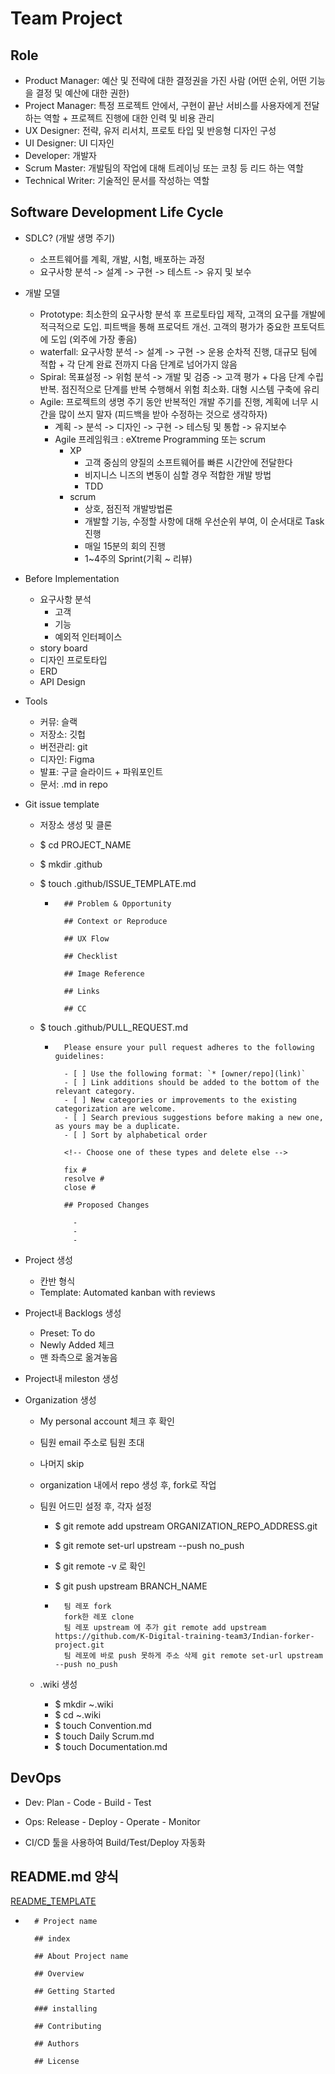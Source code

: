 # Team Project

## Role

- Product Manager: 예산 및 전략에 대한 결정권을 가진 사람 (어떤 순위, 어떤 기능을 결정 및 예산에 대한 권한)
- Project Manager: 특정 프로젝트 안에서, 구현이 끝난 서비스를 사용자에게 전달하는 역할 + 프로젝트 진행에 대한 인력 및 비용 관리
- UX Designer: 전략, 유저 리서치, 프로토 타입 및 반응형 디자인 구성
- UI Designer: UI 디자인
- Developer: 개발자
- Scrum Master: 개발팀의 작업에 대해 트레이닝 또는 코칭 등 리드 하는 역할
- Technical Writer: 기술적인 문서를 작성하는 역할

## Software Development Life Cycle

- SDLC? (개발 생명 주기)

  - 소프트웨어를 계획, 개발, 시험, 배포하는 과정
  - 요구사항 분석 -> 설계 -> 구현 -> 테스트 -> 유지 및 보수

- 개발 모델

  - Prototype: 최소한의 요구사항 분석 후 프로토타입 제작, 고객의 요구를 개발에 적극적으로 도입. 피트백을 통해 프로덕트 개선. 고객의 평가가 중요한 프토덕트에 도입 (외주에 가장 좋음)
  - waterfall: 요구사항 분석 -> 설계 -> 구현 -> 운용 순차적 진행, 대규모 팀에 적합 + 각 단계 완료 전까지 다음 단계로 넘어가지 않음
  - Spiral: 목표설정 -> 위험 분석 -> 개발 및 검증 -> 고객 평가 + 다음 단계 수립 반복. 점진적으로 단계를 반복 수행해서 위험 최소화. 대형 시스템 구축에 유리
  - Agile: 프로젝트의 생명 주기 동안 반복적인 개발 주기를 진행, 계획에 너무 시간을 많이 쓰지 말자 (피드백을 받아 수정하는 것으로 생각하자)
    - 계획 -> 분석 -> 디자인 -> 구현 -> 테스팅 및 통합 -> 유지보수
    - Agile 프레임워크 : eXtreme Programming 또는 scrum
      - XP
        - 고객 중심의 양질의 소프트웨어를 빠른 시간안에 전달한다
        - 비지니스 니즈의 변동이 심할 경우 적합한 개발 방법
        - TDD
      - scrum
        - 상호, 점진적 개발방법론
        - 개발할 기능, 수정할 사항에 대해 우선순위 부여, 이 순서대로 Task 진행
        - 매일 15분의 회의 진행
        - 1~4주의 Sprint(기획 ~ 리뷰)

- Before Implementation

  - 요구사항 분석
    - 고객
    - 기능
    - 예외적 인터페이스
  - story board
  - 디자인 프로토타입
  - ERD
  - API Design

- Tools

  - 커뮤: 슬랙
  - 저장소: 깃헙
  - 버전관리: git
  - 디자인: Figma
  - 발표: 구글 슬라이드 + 파워포인트
  - 문서: .md in repo

- Git issue template

  - 저장소 생성 및 클론
  - $ cd PROJECT_NAME
  - $ mkdir .github
  - $ touch .github/ISSUE_TEMPLATE.md

    - ```
        ## Problem & Opportunity

        ## Context or Reproduce

        ## UX Flow

        ## Checklist

        ## Image Reference

        ## Links

        ## CC
      ```

  - $ touch .github/PULL_REQUEST.md

    - ```
        Please ensure your pull request adheres to the following guidelines:

        - [ ] Use the following format: `* [owner/repo](link)`
        - [ ] Link additions should be added to the bottom of the relevant category.
        - [ ] New categories or improvements to the existing categorization are welcome.
        - [ ] Search previous suggestions before making a new one, as yours may be a duplicate.
        - [ ] Sort by alphabetical order

        <!-- Choose one of these types and delete else -->

        fix #
        resolve #
        close #

        ## Proposed Changes

          -
          -
          -

      ```

- Project 생성

  - 칸반 형식
  - Template: Automated kanban with reviews

- Project내 Backlogs 생성

  - Preset: To do
  - Newly Added 체크
  - 맨 좌측으로 옮겨놓음

- Project내 mileston 생성

- Organization 생성

  - My personal account 체크 후 확인
  - 팀원 email 주소로 팀원 초대
  - 나머지 skip
  - organization 내에서 repo 생성 후, fork로 작업

  - 팀원 어드민 설정 후, 각자 설정

    - $ git remote add upstream ORGANIZATION_REPO_ADDRESS.git
    - $ git remote set-url upstream --push no_push
    - $ git remote -v 로 확인
    - $ git push upstream BRANCH_NAME

    - ```
        팀 레포 fork
        fork한 레포 clone
        팀 레포 upstream 에 추가 git remote add upstream https://github.com/K-Digital-training-team3/Indian-forker-project.git
        팀 레포에 바로 push 못하게 주소 삭제 git remote set-url upstream --push no_push
      ```

  - .wiki 생성
    - $ mkdir ~.wiki
    - $ cd ~.wiki
    - $ touch Convention.md
    - $ touch Daily Scrum.md
    - $ touch Documentation.md

## DevOps

- Dev: Plan - Code - Build - Test
- Ops: Release - Deploy - Operate - Monitor

- CI/CD 툴을 사용하여 Build/Test/Deploy 자동화

## README.md 양식

[README_TEMPLATE](https://github.com/always0ne/repositoryTemplate)

- ```
    # Project name

    ## index

    ## About Project name

    ## Overview

    ## Getting Started

    ### installing

    ## Contributing

    ## Authors

    ## License
  ```
